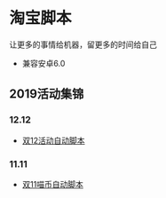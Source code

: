 # 淘宝脚本
让更多的事情给机器，留更多的时间给自己

* 兼容安卓6.0

## 2019活动集锦

### 12.12
* [双12活动自动脚本](./12.12)

### 11.11
* [双11喵币自动脚本](./11.11)